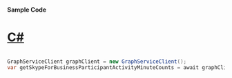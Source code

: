 #### Sample Code
# [C#](#tab/Csharp)

```C#

GraphServiceClient graphClient = new GraphServiceClient();
var getSkypeForBusinessParticipantActivityMinuteCounts = await graphClient.Reports.GetSkypeForBusinessParticipantActivityMinuteCounts().Request().GetAsync();

```